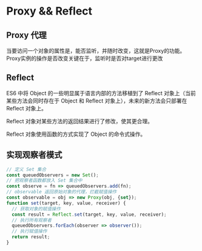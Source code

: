 # Proxy && Reflect


## Proxy 代理
当要访问一个对象的属性是，能否监听，并随时改变，这就是Proxy的功能。
Proxy实例的操作是否改变关键在于，监听时是否对target进行更改


## Reflect
ES6 中将 Object 的一些明显属于语言内部的方法移植到了 Reflect 对象上（当前某些方法会同时存在于 Object 和 Reflect 对象上），未来的新方法会只部署在 Reflect 对象上。

Reflect 对象对某些方法的返回结果进行了修改，使其更合理。

Reflect 对象使用函数的方式实现了 Object 的命令式操作。


## 实现观察者模式
```javascript
// 定义 Set 集合
const queuedObservers = new Set();
// 把观察者函数都放入 Set 集合中
const observe = fn => queuedObservers.add(fn);
// observable 返回原始对象的代理，拦截赋值操作
const observable = obj => new Proxy(obj, {set});
function set(target, key, value, receiver) {
  // 获取对象的赋值操作
  const result = Reflect.set(target, key, value, receiver);
  // 执行所有观察者
  queuedObservers.forEach(observer => observer());
  // 执行赋值操作
  return result;
}
```